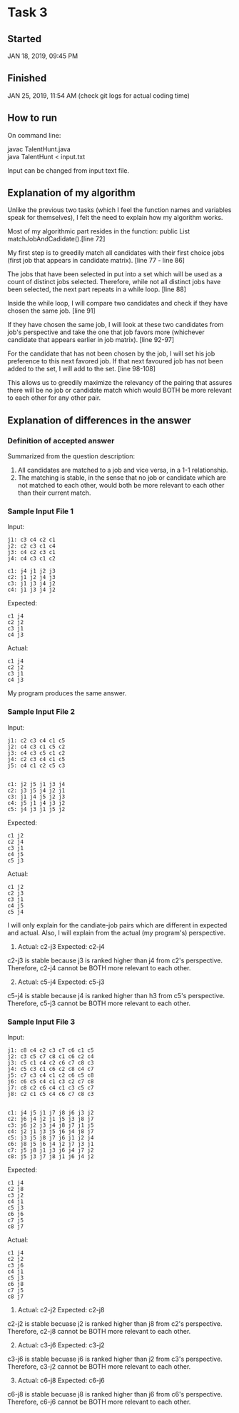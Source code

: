# Task 3

## Started

JAN 18, 2019, 09:45 PM

## Finished

JAN 25, 2019, 11:54 AM (check git logs for actual coding time)

## How to run

On command line:

javac TalentHunt.java                                                     
java TalentHunt < input.txt                                                     

Input can be changed from input text file.

## Explanation of my algorithm

Unlike the previous two tasks (which I feel the function names and variables speak for themselves), I felt the need to explain how my algorithm works.

Most of my algorithmic part resides in the function: public List<Pair> matchJobAndCadidate().[line 72]

My first step is to greedily match all candidates with their first choice jobs (first job that appears in candidate matrix). [line 77 - line 86]

The jobs that have been selected in put into a set which will be used as a count of distinct jobs selected. Therefore, while not all distinct jobs have been selected, the next part repeats in a while loop. [line 88]

Inside the while loop, I will compare two candidates and check if they have chosen the same job. [line 91]

If they have chosen the same job, I will look at these two candidates from job's perspective and take the one that job favors more (whichever candidate that appears earlier in job matrix). [line 92-97]

For the candidate that has not been chosen by the job, I will set his job preference to this next favored job. If that next favoured job has not been added to the set, I will add to the set. [line 98-108]

This allows us to greedily maximize the relevancy of the pairing that assures there will be no job or candidate match which would BOTH be more relevant to each other for any other pair.

## Explanation of differences in the answer

### Definition of accepted answer

Summarized from the question description:
1. All candidates are matched to a job and vice versa, in a 1-1 relationship.
2. The matching is stable, in the sense that no job or candidate which are not matched to each other, would both be more relevant to each other than their current match.

### Sample Input File 1

Input:
```
j1: c3 c4 c2 c1
j2: c2 c3 c1 c4
j3: c4 c2 c3 c1
j4: c4 c3 c1 c2

c1: j4 j1 j2 j3
c2: j1 j2 j4 j3
c3: j1 j3 j4 j2
c4: j1 j3 j4 j2
```
Expected:
```
c1 j4
c2 j2
c3 j1
c4 j3
```
Actual:
```
c1 j4
c2 j2
c3 j1
c4 j3
```
My program produces the same answer.

### Sample Input File 2

Input:
```
j1: c2 c3 c4 c1 c5
j2: c4 c3 c1 c5 c2
j3: c4 c3 c5 c1 c2
j4: c2 c3 c4 c1 c5
j5: c4 c1 c2 c5 c3


c1: j2 j5 j1 j3 j4
c2: j3 j5 j4 j2 j1
c3: j1 j4 j5 j2 j3
c4: j5 j1 j4 j3 j2
c5: j4 j3 j1 j5 j2
```
Expected:
```
c1 j2
c2 j4
c3 j1
c4 j5
c5 j3
```
Actual:
```
c1 j2
c2 j3
c3 j1
c4 j5
c5 j4
```
I will only explain for the candiate-job pairs which are different in expected and actual. Also, I will explain from the actual (my program's) perspective.

1. Actual: c2-j3 Expected: c2-j4

c2-j3 is stable because j3 is ranked higher than j4 from c2's perspective. Therefore, c2-j4 cannot be BOTH more relevant to each other.

2. Actual: c5-j4 Expected: c5-j3

c5-j4 is stable because j4 is ranked higher than h3 from c5's perspective. Therefore, c5-j3 cannot be BOTH more relevant to each other.

### Sample Input File 3

Input:
```
j1: c8 c4 c2 c3 c7 c6 c1 c5
j2: c3 c5 c7 c8 c1 c6 c2 c4
j3: c5 c1 c4 c2 c6 c7 c8 c3
j4: c5 c3 c1 c6 c2 c8 c4 c7
j5: c7 c3 c4 c1 c2 c6 c5 c8
j6: c6 c5 c4 c1 c3 c2 c7 c8
j7: c8 c2 c6 c4 c1 c3 c5 c7
j8: c2 c1 c5 c4 c6 c7 c8 c3


c1: j4 j5 j1 j7 j8 j6 j3 j2
c2: j6 j4 j2 j1 j5 j3 j8 j7
c3: j6 j2 j3 j4 j8 j7 j1 j5
c4: j2 j1 j3 j5 j6 j4 j8 j7
c5: j3 j5 j8 j7 j6 j1 j2 j4
c6: j8 j5 j6 j4 j2 j7 j3 j1
c7: j5 j8 j1 j3 j6 j4 j7 j2
c8: j5 j3 j7 j8 j1 j6 j4 j2
```
Expected:
```
c1 j4
c2 j8
c3 j2
c4 j1
c5 j3
c6 j6
c7 j5
c8 j7
```
Actual:
```
c1 j4
c2 j2
c3 j6
c4 j1
c5 j3
c6 j8
c7 j5
c8 j7
```
1. Actual: c2-j2 Expected: c2-j8

c2-j2 is stable becuase j2 is ranked higher than j8 from c2's perspective. Therefore, c2-j8 cannot be BOTH more relevant to each other.

2. Actual: c3-j6 Expected: c3-j2

c3-j6 is stable becuase j6 is ranked higher than j2 from c3's perspective. Therefore, c3-j2 cannot be BOTH more relevant to each other.

3. Actual: c6-j8 Expected: c6-j6

c6-j8 is stable becuase j8 is ranked higher than j6 from c6's perspective. Therefore, c6-j6 cannot be BOTH more relevant to each other.
